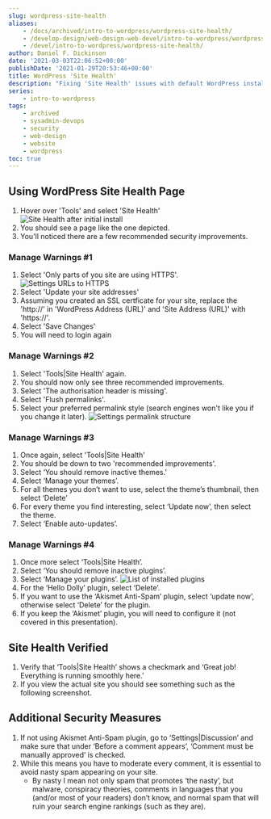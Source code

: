 ```yaml
---
slug: wordpress-site-health
aliases:
    - /docs/archived/intro-to-wordpress/wordpress-site-health/
    - /develop-design/web-design-web-devel/intro-to-wordpress/wordpress-site-health/
    - /devel/intro-to-wordpress/wordpress-site-health/
author: Daniel F. Dickinson
date: '2021-03-03T22:06:52+00:00'
publishDate: '2021-01-29T20:53:46+00:00'
title: WordPress 'Site Health'
description: "Fixing 'Site Health' issues with default WordPress install"
series:
    - intro-to-wordpress
tags:
    - archived
    - sysadmin-devops
    - security
    - web-design
    - website
    - wordpress
toc: true
---
```


## Using WordPress Site Health Page

1. Hover over 'Tools' and select 'Site Health'
![Site Health after initial install](../../assets/images/2021/01/index-23_1-png-1.png)
2. You should see a page like the one depicted.
3. You'll noticed there are a few recommended security improvements.

### Manage Warnings #1

1. Select 'Only parts of you site are using HTTPS'.
![Settings URLs to HTTPS](../../assets/images/2021/01/index-24_1-png-1.png)
2. Select 'Update your site addresses'
3. Assuming you created an SSL certficate for your site, replace the 'http://' in 'WordPress Address (URL)' and 'Site Address (URL)' with 'https://'.
4. Select 'Save Changes'
5. You will need to login again

### Manage Warnings #2

1. Select 'Tools|Site Health' again.
2. You should now only see three recommended improvements.
3. Select 'The authorisation header is missing'.
4. Select 'Flush permalinks'.
5. Select your preferred permalink style (search engines won't like you if you change it later).
![Settings permalink structure](../../assets/images/2021/01/index-25_1-png-1-1024x433.png)

### Manage Warnings #3

1. Once again, select 'Tools|Site Health'
2. You should be down to two 'recommended improvements'.
3. Select ‘You should remove inactive themes.'
4. Select ‘Manage your themes’.
5. For all themes you don’t want to use, select the theme’s thumbnail, then select ‘Delete’
6. For every theme you find interesting, select ‘Update now’, then select the theme.
7. Select ‘Enable auto-updates’.

### Manage Warnings #4

1. Once more select ‘Tools|Site Health’.
2. Select ‘You should remove inactive plugins’.
3. Select ‘Manage your plugins’.
![List of installed plugins](../../assets/images/2021/01/index-27_1-png-1.png)
4. For the ‘Hello Dolly’ plugin, select ‘Delete’.
5. If you want to use the ‘Akismet Anti-Spam’ plugin, select ‘update now’, otherwise select ‘Delete’ for the plugin.
6. If you keep the ‘Akismet’ plugin, you will need to configure it (not covered in this presentation).

## Site Health Verified

1. Verify that ‘Tools|Site Health’ shows a checkmark and ‘Great job! Everything is running smoothly here.’
2. If you view the actual site you should see something such as the following screenshot.

## Additional Security Measures

1. If not using Akismet Anti-Spam plugin, go to ‘Settings|Discussion’ and make sure that under ‘Before a comment appears’, ‘Comment must be manually approved’ is checked.
2. While this means you have to moderate every comment, it is essential to avoid nasty spam appearing on your site.
   * By nasty I mean not only spam that promotes ‘the nasty’, but malware, conspiracy theories, comments in languages that you (and/or most of your readers) don’t know, and normal spam that will ruin your search engine rankings (such as they are).
